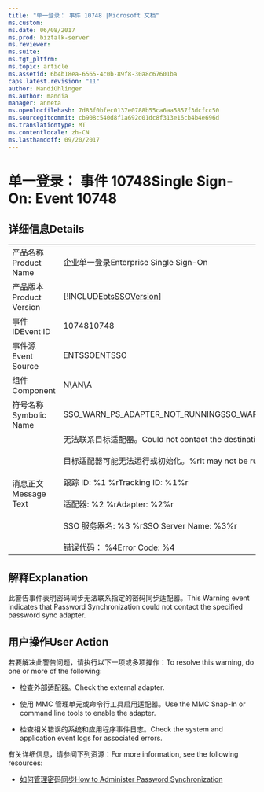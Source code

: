 ```yaml
---
title: "单一登录： 事件 10748 |Microsoft 文档"
ms.custom: 
ms.date: 06/08/2017
ms.prod: biztalk-server
ms.reviewer: 
ms.suite: 
ms.tgt_pltfrm: 
ms.topic: article
ms.assetid: 6b4b18ea-6565-4c0b-89f8-30a8c67601ba
caps.latest.revision: "11"
author: MandiOhlinger
ms.author: mandia
manager: anneta
ms.openlocfilehash: 7d83f0bfec0137e0788b55ca6aa5857f3dcfcc50
ms.sourcegitcommit: cb908c540d8f1a692d01dc8f313e16cb4b4e696d
ms.translationtype: MT
ms.contentlocale: zh-CN
ms.lasthandoff: 09/20/2017
---
```

# <a name="single-sign-on-event-10748"></a><span data-ttu-id="8d014-102">单一登录： 事件 10748</span><span class="sxs-lookup"><span data-stu-id="8d014-102">Single Sign-On: Event 10748</span></span>
## <a name="details"></a><span data-ttu-id="8d014-103">详细信息</span><span class="sxs-lookup"><span data-stu-id="8d014-103">Details</span></span>  
  
|||  
|-|-|  
|<span data-ttu-id="8d014-104">产品名称</span><span class="sxs-lookup"><span data-stu-id="8d014-104">Product Name</span></span>|<span data-ttu-id="8d014-105">企业单一登录</span><span class="sxs-lookup"><span data-stu-id="8d014-105">Enterprise Single Sign-On</span></span>|  
|<span data-ttu-id="8d014-106">产品版本</span><span class="sxs-lookup"><span data-stu-id="8d014-106">Product Version</span></span>|[!INCLUDE[btsSSOVersion](../includes/btsssoversion-md.md)]|  
|<span data-ttu-id="8d014-107">事件 ID</span><span class="sxs-lookup"><span data-stu-id="8d014-107">Event ID</span></span>|<span data-ttu-id="8d014-108">10748</span><span class="sxs-lookup"><span data-stu-id="8d014-108">10748</span></span>|  
|<span data-ttu-id="8d014-109">事件源</span><span class="sxs-lookup"><span data-stu-id="8d014-109">Event Source</span></span>|<span data-ttu-id="8d014-110">ENTSSO</span><span class="sxs-lookup"><span data-stu-id="8d014-110">ENTSSO</span></span>|  
|<span data-ttu-id="8d014-111">组件</span><span class="sxs-lookup"><span data-stu-id="8d014-111">Component</span></span>|<span data-ttu-id="8d014-112">N\A</span><span class="sxs-lookup"><span data-stu-id="8d014-112">N\A</span></span>|  
|<span data-ttu-id="8d014-113">符号名称</span><span class="sxs-lookup"><span data-stu-id="8d014-113">Symbolic Name</span></span>|<span data-ttu-id="8d014-114">SSO_WARN_PS_ADAPTER_NOT_RUNNING</span><span class="sxs-lookup"><span data-stu-id="8d014-114">SSO_WARN_PS_ADAPTER_NOT_RUNNING</span></span>|  
|<span data-ttu-id="8d014-115">消息正文</span><span class="sxs-lookup"><span data-stu-id="8d014-115">Message Text</span></span>|<span data-ttu-id="8d014-116">无法联系目标适配器。</span><span class="sxs-lookup"><span data-stu-id="8d014-116">Could not contact the destination adapter.</span></span><br /><br /> <span data-ttu-id="8d014-117">目标适配器可能无法运行或初始化。%r</span><span class="sxs-lookup"><span data-stu-id="8d014-117">It may not be running or initialized.%r</span></span><br /><br /> <span data-ttu-id="8d014-118">跟踪 ID: %1 %r</span><span class="sxs-lookup"><span data-stu-id="8d014-118">Tracking ID: %1%r</span></span><br /><br /> <span data-ttu-id="8d014-119">适配器: %2 %r</span><span class="sxs-lookup"><span data-stu-id="8d014-119">Adapter: %2%r</span></span><br /><br /> <span data-ttu-id="8d014-120">SSO 服务器名: %3 %r</span><span class="sxs-lookup"><span data-stu-id="8d014-120">SSO Server Name: %3%r</span></span><br /><br /> <span data-ttu-id="8d014-121">错误代码： %4</span><span class="sxs-lookup"><span data-stu-id="8d014-121">Error Code: %4</span></span>|  
  
## <a name="explanation"></a><span data-ttu-id="8d014-122">解释</span><span class="sxs-lookup"><span data-stu-id="8d014-122">Explanation</span></span>  
 <span data-ttu-id="8d014-123">此警告事件表明密码同步无法联系指定的密码同步适配器。</span><span class="sxs-lookup"><span data-stu-id="8d014-123">This Warning event indicates that Password Synchronization could not contact the specified password sync adapter.</span></span>  
  
## <a name="user-action"></a><span data-ttu-id="8d014-124">用户操作</span><span class="sxs-lookup"><span data-stu-id="8d014-124">User Action</span></span>  
 <span data-ttu-id="8d014-125">若要解决此警告问题，请执行以下一项或多项操作：</span><span class="sxs-lookup"><span data-stu-id="8d014-125">To resolve this warning, do one or more of the following:</span></span>  
  
-   <span data-ttu-id="8d014-126">检查外部适配器。</span><span class="sxs-lookup"><span data-stu-id="8d014-126">Check the external adapter.</span></span>  
  
-   <span data-ttu-id="8d014-127">使用 MMC 管理单元或命令行工具启用适配器。</span><span class="sxs-lookup"><span data-stu-id="8d014-127">Use the MMC Snap-In or command line tools to enable the adapter.</span></span>  
  
-   <span data-ttu-id="8d014-128">检查相关错误的系统和应用程序事件日志。</span><span class="sxs-lookup"><span data-stu-id="8d014-128">Check the system and application event logs for associated errors.</span></span>  
  
 <span data-ttu-id="8d014-129">有关详细信息，请参阅下列资源：</span><span class="sxs-lookup"><span data-stu-id="8d014-129">For more information, see the following resources:</span></span>  
  
-   [<span data-ttu-id="8d014-130">如何管理密码同步</span><span class="sxs-lookup"><span data-stu-id="8d014-130">How to Administer Password Synchronization</span></span>](../core/how-to-administer-password-synchronization.md)